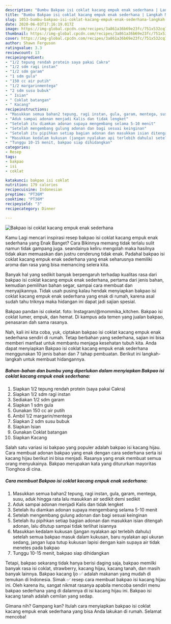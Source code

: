 ```yaml
---
description: "Bumbu Bakpao isi coklat kacang empuk enak sederhana | Langkah Membuat Bakpao isi coklat kacang empuk enak sederhana Yang Lezat Sekali"
title: "Bumbu Bakpao isi coklat kacang empuk enak sederhana | Langkah Membuat Bakpao isi coklat kacang empuk enak sederhana Yang Lezat Sekali"
slug: 1053-bumbu-bakpao-isi-coklat-kacang-empuk-enak-sederhana-langkah-membuat-bakpao-isi-coklat-kacang-empuk-enak-sederhana-yang-lezat-sekali
date: 2020-06-03T17:16:19.017Z
image: https://img-global.cpcdn.com/recipes/3a861a36b69e23fc/751x532cq70/bakpao-isi-coklat-kacang-empuk-enak-sederhana-foto-resep-utama.jpg
thumbnail: https://img-global.cpcdn.com/recipes/3a861a36b69e23fc/751x532cq70/bakpao-isi-coklat-kacang-empuk-enak-sederhana-foto-resep-utama.jpg
cover: https://img-global.cpcdn.com/recipes/3a861a36b69e23fc/751x532cq70/bakpao-isi-coklat-kacang-empuk-enak-sederhana-foto-resep-utama.jpg
author: Shawn Ferguson
ratingvalue: 3.3
reviewcount: 13
recipeingredient:
- "1/2 tepung rendah protein saya pakai Cakra"
- "1/2 sdm ragi instan"
- "1/2 sdm garam"
- "1 sdm gula"
- "150 cc air putih"
- "1/2 margarinmentega"
- "2 sdm susu bubuk"
- " Isian"
- " Coklat batangan"
- " Kacang"
recipeinstructions:
- "Masukkan semua bahan2 tepung, ragi instan, gula, garam, mentega, susu, aduk hingga rata lalu masukkan air sedikit demi sedikit"
- "Aduk sampai adonan menjadi Kalis dan tidak lengket"
- "Setelah itu diamkan adonan supaya mengembang selama 5-10 menit"
- "Setelah mengembang gulung adonan dan bagi sesuai keinginan"
- "Setelah itu pipihkan setiap bagian adonan dan masukkan isian ditengah adonan, lalu ditutup sampai tidak terlihat isiannya"
- "Masukkan kedalam kukusan (jangan nyalakan api terlebih dahulu) setelah semua bakpao masuk dalam kukusan, baru nyalakan api ukuran sedang, jangan lupa tutup kukusan lapisi dengan kain supaya air tidak menetes pada bakpao"
- "Tunggu 10-15 menit, bakpao siap dihidangkan"
categories:
- Resep
tags:
- bakpao
- isi
- coklat

katakunci: bakpao isi coklat 
nutrition: 179 calories
recipecuisine: Indonesian
preptime: "PT36M"
cooktime: "PT36M"
recipeyield: "3"
recipecategory: Dinner

---
```



![Bakpao isi coklat kacang empuk enak sederhana](https://img-global.cpcdn.com/recipes/3a861a36b69e23fc/751x532cq70/bakpao-isi-coklat-kacang-empuk-enak-sederhana-foto-resep-utama.jpg)

Kamu Lagi mencari inspirasi resep bakpao isi coklat kacang empuk enak sederhana yang Enak Banget? Cara Bikinnya memang tidak terlalu sulit namun tidak gampang juga. seandainya keliru mengolah maka hasilnya tidak akan memuaskan dan justru cenderung tidak enak. Padahal bakpao isi coklat kacang empuk enak sederhana yang enak seharusnya memiliki aroma dan rasa yang bisa memancing selera kita.

Banyak hal yang sedikit banyak berpengaruh terhadap kualitas rasa dari bakpao isi coklat kacang empuk enak sederhana, pertama dari jenis bahan, kemudian pemilihan bahan segar, sampai cara membuat dan menyajikannya. Tidak usah pusing kalau hendak menyiapkan bakpao isi coklat kacang empuk enak sederhana yang enak di rumah, karena asal sudah tahu triknya maka hidangan ini dapat jadi sajian spesial.

Bakpao pandan isi cokelat. foto: Instagram/@mommika_kitchen. Bakpao isi coklat lumer, empuk, dan hemat. Di kampus ada temen yang jualan bakpao, penasaran dah sama rasanya.


Nah, kali ini kita coba, yuk, ciptakan bakpao isi coklat kacang empuk enak sederhana sendiri di rumah. Tetap berbahan yang sederhana, sajian ini bisa memberi manfaat untuk membantu menjaga kesehatan tubuh kita. Anda dapat menyiapkan Bakpao isi coklat kacang empuk enak sederhana menggunakan 10 jenis bahan dan 7 tahap pembuatan. Berikut ini langkah-langkah untuk membuat hidangannya.

<!--inarticleads1-->

##### Bahan-bahan dan bumbu yang diperlukan dalam menyiapkan Bakpao isi coklat kacang empuk enak sederhana:

1. Siapkan 1/2 tepung rendah protein (saya pakai Cakra)
1. Siapkan 1/2 sdm ragi instan
1. Sediakan 1/2 sdm garam
1. Siapkan 1 sdm gula
1. Gunakan 150 cc air putih
1. Ambil 1/2 margarin/mentega
1. Siapkan 2 sdm susu bubuk
1. Siapkan  Isian
1. Gunakan  Coklat batangan
1. Siapkan  Kacang


Salah satu variasi isi bakpao yang populer adalah bakpao isi kacang hijau. Cara membuat adonan bakpao yang enak dengan cara sederhana serta isi kacang hijau berikut ini bisa menjadi. Rasanya yang enak membuat semua orang menyukainya. Bakpao merupakan kata yang ditururkan mayoritas Tionghoa di cina. 

<!--inarticleads2-->

##### Cara membuat Bakpao isi coklat kacang empuk enak sederhana:

1. Masukkan semua bahan2 tepung, ragi instan, gula, garam, mentega, susu, aduk hingga rata lalu masukkan air sedikit demi sedikit
1. Aduk sampai adonan menjadi Kalis dan tidak lengket
1. Setelah itu diamkan adonan supaya mengembang selama 5-10 menit
1. Setelah mengembang gulung adonan dan bagi sesuai keinginan
1. Setelah itu pipihkan setiap bagian adonan dan masukkan isian ditengah adonan, lalu ditutup sampai tidak terlihat isiannya
1. Masukkan kedalam kukusan (jangan nyalakan api terlebih dahulu) setelah semua bakpao masuk dalam kukusan, baru nyalakan api ukuran sedang, jangan lupa tutup kukusan lapisi dengan kain supaya air tidak menetes pada bakpao
1. Tunggu 10-15 menit, bakpao siap dihidangkan


Tetapi, bakpao sekarang tidak hanya berisi daging saja, bakpao memilki banyak rasa isi coklat, strawberry, kacang hijau, kacang tanah, dan masih banyak lainnya. Bakpao kacang Ijo ✅ adalah makanan yang mudah di temukan di Indonesia. Simak ✅ resep cara membuat bakpao isi kacang hijau ini. Oleh karena itu, sangat nikmat rasanya apabila mencoba sendiri menu bakpao sederhana yang di dalamnya di isi kacang hijau ini. Bakpao isi kacang tanah adalah cemilan yang sedap. 

Gimana nih? Gampang kan? Itulah cara menyiapkan bakpao isi coklat kacang empuk enak sederhana yang bisa Anda lakukan di rumah. Selamat mencoba!
